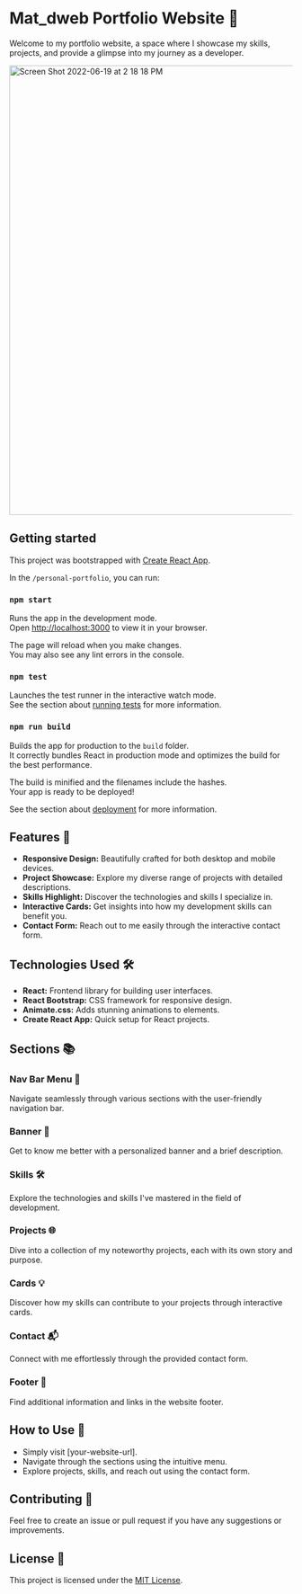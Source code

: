 # Mat_dweb Portfolio Website 🚀

Welcome to my portfolio website, a space where I showcase my skills, projects, and provide a glimpse into my journey as a developer.

<img width="800" alt="Screen Shot 2022-06-19 at 2 18 18 PM" src="https://github.com/Matdweb/my-personal-portfolio-mat_dweb/assets/110640534/3f55dc46-ff1b-450c-97ad-c2179346a3ba">

## Getting started
This project was bootstrapped with [Create React App](https://github.com/facebook/create-react-app).

In the `/personal-portfolio`, you can run:

### `npm start`

Runs the app in the development mode.\
Open [http://localhost:3000](http://localhost:3000) to view it in your browser.

The page will reload when you make changes.\
You may also see any lint errors in the console.

### `npm test`

Launches the test runner in the interactive watch mode.\
See the section about [running tests](https://facebook.github.io/create-react-app/docs/running-tests) for more information.

### `npm run build`

Builds the app for production to the `build` folder.\
It correctly bundles React in production mode and optimizes the build for the best performance.

The build is minified and the filenames include the hashes.\
Your app is ready to be deployed!

See the section about [deployment](https://facebook.github.io/create-react-app/docs/deployment) for more information.

## Features 🌟

- **Responsive Design:** Beautifully crafted for both desktop and mobile devices.
- **Project Showcase:** Explore my diverse range of projects with detailed descriptions.
- **Skills Highlight:** Discover the technologies and skills I specialize in.
- **Interactive Cards:** Get insights into how my development skills can benefit you.
- **Contact Form:** Reach out to me easily through the interactive contact form.

## Technologies Used 🛠️

- **React:** Frontend library for building user interfaces.
- **React Bootstrap:** CSS framework for responsive design.
- **Animate.css:** Adds stunning animations to elements.
- **Create React App:** Quick setup for React projects.

## Sections 📚

### Nav Bar Menu 🧭

Navigate seamlessly through various sections with the user-friendly navigation bar.

### Banner 🚀

Get to know me better with a personalized banner and a brief description.

### Skills 🛠️

Explore the technologies and skills I've mastered in the field of development.

### Projects 🌐

Dive into a collection of my noteworthy projects, each with its own story and purpose.

### Cards 💡

Discover how my skills can contribute to your projects through interactive cards.

### Contact 📬

Connect with me effortlessly through the provided contact form.

### Footer 🦶

Find additional information and links in the website footer.

## How to Use 🤔

- Simply visit [your-website-url].
- Navigate through the sections using the intuitive menu.
- Explore projects, skills, and reach out using the contact form.

## Contributing 🤝

Feel free to create an issue or pull request if you have any suggestions or improvements.

## License 📄

This project is licensed under the [MIT License](LICENSE).


